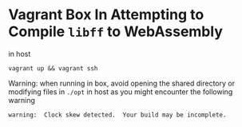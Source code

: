# Vagrant Box In Attempting to Compile `libff` to WebAssembly 

in host

```
vagrant up && vagrant ssh 
```

Warning: when running in box, avoid opening the shared directory or modifying files in `./opt` in host as you might encounter the following warning
```
warning:  Clock skew detected.  Your build may be incomplete.
```